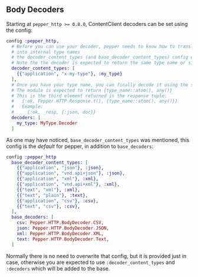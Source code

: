 ## Body Decoders

Starting at `pepper_http >= 0.8.0`, ContentClient decoders can be set using the config:

```elixir
config :pepper_http,
  # Before you can use your decoder, pepper needs to know how to translate content-type headers
  # into internal type names
  # the decoder_content_types (and base_decoder_content_types) config does provides that information
  # Note the the decoder is expected to return the same type name or similar
  decoder_content_types: [
    {{"application", "x-my-type"}, :my_type}
  ],
  # Once you have your type name, you can finally decode it using the specified decoder module
  # The module is expected to return {type_name::atom(), any()}
  # This is the third element returned in the response tuple:
  #   {:ok, Pepper.HTTP.Response.t(), {type_name::atom(), any()}}
  #   Example:
  #     {:ok, _resp, {:json, doc}}
  decoders: [
    my_type: MyType.Decoder
  ]
```

As one may have noticed, `base_decoder_content_types` was mentioned, this config is the _default_ for pepper, in addition to `base_decoders`:

```elixir
config :pepper_http
  base_decoder_content_types: [
    {{"application", "json"}, :json},
    {{"application", "vnd.api+json"}, :json},
    {{"application", "xml"}, :xml},
    {{"application", "vnd.api+xml"}, :xml},
    {{"text", "xml"}, :xml},
    {{"text", "plain"}, :text},
    {{"application", "csv"}, :csv},
    {{"text", "csv"}, :csv},
  ],
  base_decoders: [
    csv: Pepper.HTTP.BodyDecoder.CSV,
    json: Pepper.HTTP.BodyDecoder.JSON,
    xml: Pepper.HTTP.BodyDecoder.XML,
    text: Pepper.HTTP.BodyDecoder.Text,
  ]
```

Normally there is no need to overwrite that config, but it is provided just in case, otherwise you are expected to use `:decoder_content_types` and `:decoders` which will be added to the base.
